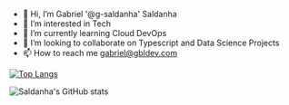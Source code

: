 - 👋 Hi, I’m Gabriel '@g-saldanha' Saldanha
- 👀 I’m interested in Tech
- 🌱 I’m currently learning Cloud DevOps
- 💞️ I’m looking to collaborate on Typescript and Data Science Projects
- 📫 How to reach me gabriel@gbldev.com

<!---
g-saldanha/g-saldanha is a ✨ special ✨ repository because its `README.md` (this file) appears on your GitHub profile.
You can click the Preview link to take a look at your changes.
--->
[![Top Langs](https://github-readme-stats.vercel.app/api/top-langs/?username=g-saldanha&layout=compact)](https://github.com/anuraghazra/github-readme-stats)



![Saldanha's GitHub stats](https://github-readme-stats.vercel.app/api?username=g-saldanha&show_icons=true&theme=dracula)


